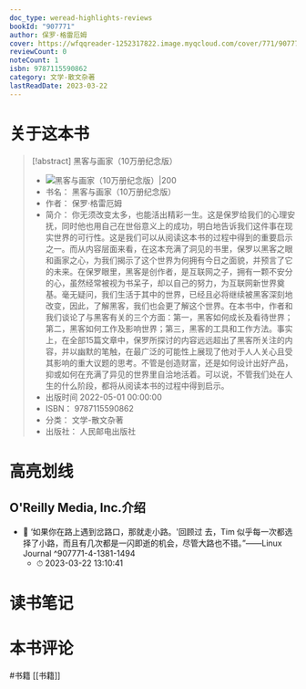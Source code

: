 ```yaml
---
doc_type: weread-highlights-reviews
bookId: "907771"
author: 保罗·格雷厄姆
cover: https://wfqqreader-1252317822.image.myqcloud.com/cover/771/907771/t7_907771.jpg
reviewCount: 0
noteCount: 1
isbn: 9787115590862
category: 文学-散文杂著
lastReadDate: 2023-03-22
---
```

# 关于这本书
> [!abstract] 黑客与画家（10万册纪念版）
> - ![ 黑客与画家（10万册纪念版）|200](https://wfqqreader-1252317822.image.myqcloud.com/cover/771/907771/t7_907771.jpg)
> - 书名： 黑客与画家（10万册纪念版）
> - 作者： 保罗·格雷厄姆
> - 简介： 你无须改变太多，也能活出精彩一生。这是保罗给我们的心理安抚，同时他也用自己在世俗意义上的成功，明白地告诉我们这件事在现实世界的可行性。这是我们可以从阅读这本书的过程中得到的重要启示之一。而从内容层面来看，在这本充满了洞见的书里，保罗以黑客之眼和画家之心，为我们揭示了这个世界为何拥有今日之面貌，并预言了它的未来。在保罗眼里，黑客是创作者，是互联网之子，拥有一颗不安分的心，虽然经常被视为书呆子，却以自己的努力，为互联网新世界奠基。毫无疑问，我们生活于其中的世界，已经且必将继续被黑客深刻地改变，因此，了解黑客，我们也会更了解这个世界。在本书中，作者和我们谈论了与黑客有关的三个方面：第一，黑客如何成长及看待世界；第二，黑客如何工作及影响世界；第三，黑客的工具和工作方法。事实上，在全部15篇文章中，保罗所探讨的内容远远超出了黑客所关注的内容，并以幽默的笔触，在最广泛的可能性上展现了他对于人人关心且受其影响的重大议题的思考。不管是创造财富，还是如何设计出好产品，抑或如何在充满了异见的世界里自洽地活着。可以说，不管我们处在人生的什么阶段，都将从阅读本书的过程中得到启示。
> - 出版时间 2022-05-01 00:00:00
> - ISBN： 9787115590862
> - 分类： 文学-散文杂著
> - 出版社： 人民邮电出版社

# 高亮划线

## O'Reilly Media, Inc.介绍


- 📌 ‘如果你在路上遇到岔路口，那就走小路。'回顾过 去，Tim 似乎每一次都选择了小路，而且有几次都是一闪即逝的机会，尽管大路也不错。”——Linux Journal ^907771-4-1381-1494
    - ⏱ 2023-03-22 13:10:41 
# 读书笔记

# 本书评论
#书籍  [[书籍]] 